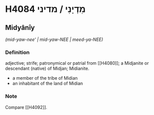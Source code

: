 # H4084 מִדְיָנִי / מדיני

## Midyânîy

_(mid-yaw-nee' | mid-yaw-NEE | meed-ya-NEE)_

### Definition

adjective; strife; patronymical or patrial from [[H4080]]; a Midjanite or descendant (native) of Midjan; Midianite.

- a member of the tribe of Midian
- an inhabitant of the land of Midian


### Note

Compare [[H4092]].

